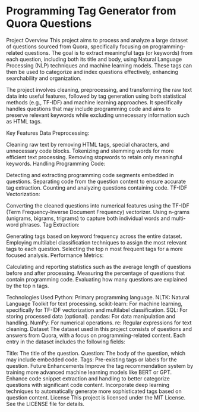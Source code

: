 # Programming Tag Generator from Quora Questions
Project Overview
This project aims to process and analyze a large dataset of questions sourced from Quora, specifically focusing on programming-related questions. The goal is to extract meaningful tags (or keywords) from each question, including both its title and body, using Natural Language Processing (NLP) techniques and machine learning models. These tags can then be used to categorize and index questions effectively, enhancing searchability and organization.

The project involves cleaning, preprocessing, and transforming the raw text data into useful features, followed by tag generation using both statistical methods (e.g., TF-IDF) and machine learning approaches. It specifically handles questions that may include programming code and aims to preserve relevant keywords while excluding unnecessary information such as HTML tags.

Key Features
Data Preprocessing:

Cleaning raw text by removing HTML tags, special characters, and unnecessary code blocks.
Tokenizing and stemming words for more efficient text processing.
Removing stopwords to retain only meaningful keywords.
Handling Programming Code:

Detecting and extracting programming code segments embedded in questions.
Separating code from the question content to ensure accurate tag extraction.
Counting and analyzing questions containing code.
TF-IDF Vectorization:

Converting the cleaned questions into numerical features using the TF-IDF (Term Frequency-Inverse Document Frequency) vectorizer.
Using n-grams (unigrams, bigrams, trigrams) to capture both individual words and multi-word phrases.
Tag Extraction:

Generating tags based on keyword frequency across the entire dataset.
Employing multilabel classification techniques to assign the most relevant tags to each question.
Selecting the top n most frequent tags for a more focused analysis.
Performance Metrics:

Calculating and reporting statistics such as the average length of questions before and after processing.
Measuring the percentage of questions that contain programming code.
Evaluating how many questions are explained by the top n tags.

Technologies Used
Python: Primary programming language.
NLTK: Natural Language Toolkit for text processing.
scikit-learn: For machine learning, specifically for TF-IDF vectorization and multilabel classification.
SQL: For storing processed data (optional).
pandas: For data manipulation and handling.
NumPy: For numerical operations.
re: Regular expressions for text cleaning.
Dataset
The dataset used in this project consists of questions and answers from Quora, with a focus on programming-related content. Each entry in the dataset includes the following fields:

Title: The title of the question.
Question: The body of the question, which may include embedded code.
Tags: Pre-existing tags or labels for the question.
Future Enhancements
Improve the tag recommendation system by training more advanced machine learning models like BERT or GPT.
Enhance code snippet extraction and handling to better categorize questions with significant code content.
Incorporate deep learning techniques to automatically generate more sophisticated tags based on question content.
License
This project is licensed under the MIT License. See the LICENSE file for details.
